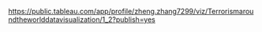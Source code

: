 https://public.tableau.com/app/profile/zheng.zhang7299/viz/Terrorismaroundtheworlddatavisualization/1_2?publish=yes
